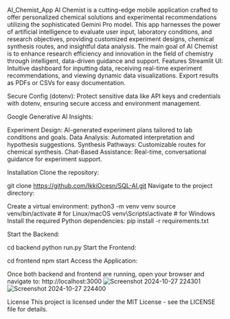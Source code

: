 AI_Chemist_App
AI Chemist is a cutting-edge mobile application crafted to offer personalized chemical solutions and experimental recommendations utilizing the sophisticated Gemini Pro model. This app harnesses the power of artificial intelligence to evaluate user input, laboratory conditions, and research objectives, providing customized experiment designs, chemical synthesis routes, and insightful data analysis. The main goal of AI Chemist is to enhance research efficiency and innovation in the field of chemistry through intelligent, data-driven guidance and support.
Features
Streamlit UI: Intuitive dashboard for inputting data, receiving real-time experiment recommendations, and viewing dynamic data visualizations. Export results as PDFs or CSVs for easy documentation.

Secure Config (dotenv): Protect sensitive data like API keys and credentials with dotenv, ensuring secure access and environment management.

Google Generative AI Insights:

Experiment Design: AI-generated experiment plans tailored to lab conditions and goals.
Data Analysis: Automated interpretation and hypothesis suggestions.
Synthesis Pathways: Customizable routes for chemical synthesis.
Chat-Based Assistance: Real-time, conversational guidance for experiment support.

Installation
Clone the repository:

git clone https://github.com/IkkiOcesn/SQL-AI.git
Navigate to the project directory:


Create a virtual environment:
python3 -m venv venv
source venv/bin/activate  # for Linux/macOS
venv\Scripts\activate  # for Windows
Install the required Python dependencies:
pip install -r requirements.txt


Start the Backend:

cd backend
python run.py
Start the Frontend:

cd frontend
npm start
Access the Application:

Once both backend and frontend are running, open your browser and navigate to:
http://localhost:3000
![Screenshot 2024-10-27 224301](https://github.com/user-attachments/assets/cad01007-f372-4821-9ac6-c1beaccab2a1)
![Screenshot 2024-10-27 224400](https://github.com/user-attachments/assets/664ddda0-1842-4a30-afc6-6178e51a6a63)

License
This project is licensed under the MIT License - see the LICENSE file for details.
